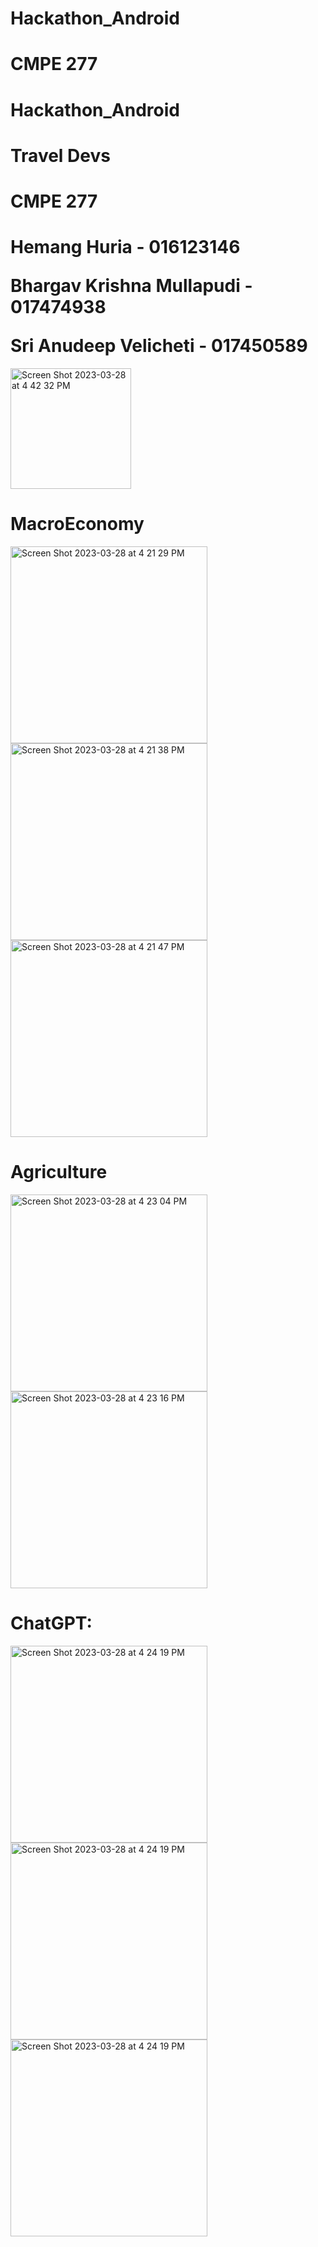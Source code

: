 # Hackathon_Android

# CMPE 277

# Hackathon_Android
# Travel Devs
# CMPE 277
<h1><body>Hemang Huria -  016123146</body>
<p><body>Bhargav Krishna Mullapudi - 017474938
 </body></p>
<body> Sri Anudeep Velicheti  -  017450589
</body></h1>
<img width="193" alt="Screen Shot 2023-03-28 at 4 42 32 PM" src="https://github.com/AnudeepVelicheti/CMPE-277Hackathon/blob/main/images/pic3.jpg">

# MacroEconomy
<img width="315" alt="Screen Shot 2023-03-28 at 4 21 29 PM" src="https://github.com/AnudeepVelicheti/CMPE-277Hackathon/blob/main/images/pic2.jpg">
<img width="315" alt="Screen Shot 2023-03-28 at 4 21 38 PM" src="https://github.com/AnudeepVelicheti/CMPE-277Hackathon/blob/main/images/pic4.jpg">
<img width="315" alt="Screen Shot 2023-03-28 at 4 21 47 PM" src="https://github.com/AnudeepVelicheti/CMPE-277Hackathon/blob/main/images/pic5.jpg">


# Agriculture
<img width="315" alt="Screen Shot 2023-03-28 at 4 23 04 PM" src="https://github.com/AnudeepVelicheti/CMPE-277Hackathon/blob/main/images/pic10.jpg">
<img width="315" alt="Screen Shot 2023-03-28 at 4 23 16 PM" src="https://user-images.githubusercontent.com/97280691/228389988-8c76ed79-5144-4ba7-975b-26b1c72ef5f1.png">

# ChatGPT:
<img width="315" alt="Screen Shot 2023-03-28 at 4 24 19 PM" src="https://github.com/AnudeepVelicheti/CMPE-277Hackathon/blob/main/images/pic7.jpg">

<img width="315" alt="Screen Shot 2023-03-28 at 4 24 19 PM" src="https://github.com/AnudeepVelicheti/CMPE-277Hackathon/blob/main/images/pic8.jpg">

<img width="315" alt="Screen Shot 2023-03-28 at 4 24 19 PM" src="https://github.com/AnudeepVelicheti/CMPE-277Hackathon/blob/main/images/pic9.jpg">

